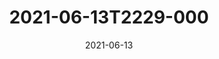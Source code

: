 ---
date: 2021-06-13
title: 2021-06-13T2229-000
hero: 2021/2021-06-13T2229-000.jpeg

# briefly describe the image…
alt: ''

# insert the closed caption text after the three-dash break…
# (include line-breaks, punctuation, and capitalization)
---